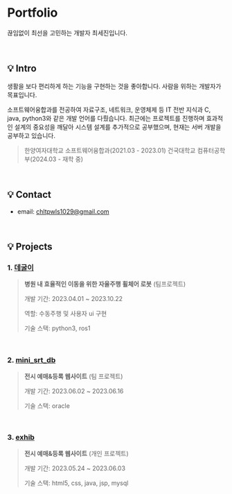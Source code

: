 # Portfolio
끊임없이 최선을 고민하는 개발자 최세진입니다.

</br>

## :bulb: Intro
생활을 보다 편리하게 하는 기능을 구현하는 것을 좋아합니다. 사람을 위하는 개발자가 목표입니다.

소프트웨어융합과를 전공하여 자료구조, 네트워크, 운영체제 등 IT 전반 지식과 C, java, python3와 같은 개발 언어를 다뤘습니다. 최근에는 프로젝트를 진행하며 효과적인 설계의 중요성을 깨달아 시스템 설계를 추가적으로 공부했으며, 현재는 서버 개발을 공부하고 있습니다.

>한양여자대학교 소프트웨어융합과(2021.03 - 2023.01)
>건국대학교 컴퓨터공학부(2024.03 - 재학 중)


</br>

## :bulb: Contact
- email: chltpwls1029@gmail.com

</br>

## :bulb: Projects
### 1. [데굴이](https://github.com/CSejin/project-deguli)
><b>병원 내 효율적인 이동을 위한 자율주행 휠체어 로봇</b> (팀프로젝트)
>
>개발 기간: 2023.04.01 ~ 2023.10.22
>
>역할: 수동주행 및 사용자 ui 구현
>
>기술 스택: python3, ros1

</br>

### 2. [mini_srt_db](https://github.com/CSeJin/project-mini_srt_DB)
> <b>전시 예매&등록 웹사이트</b> (팀 프로젝트)
> 
> 개발 기간: 2023.06.02 ~ 2023.06.16
> 
> 기술 스택: oracle

</br>

### 3. [exhib](https://github.com/CSejin/project-exhib)
> <b>전시 예매&등록 웹사이트</b> (개인 프로젝트)
> 
> 개발 기간: 2023.05.24 ~ 2023.06.03
> 
> 기술 스택: html5, css, java, jsp, mysql
